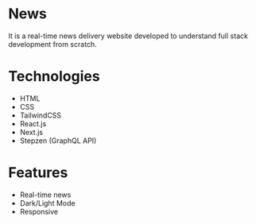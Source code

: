 # News

It is a real-time news delivery website developed to understand full stack development from scratch.

# Technologies

- HTML
- CSS
- TailwindCSS
- React.js
- Next.js
- Stepzen (GraphQL API)

# Features

- Real-time news
- Dark/Light Mode
- Responsive
